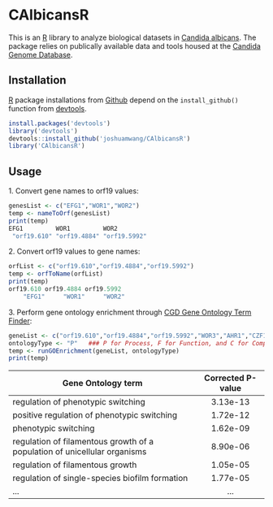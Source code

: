 # CAlbicansR

This is an [R](https://www.r-project.org/) library to analyze biological datasets in [Candida albicans](https://en.wikipedia.org/wiki/Candida_albicans). The package relies on publically available data and tools housed at the [Candida Genome Database](http://candidagenome.org/). 

## Installation
[R](https://www.r-project.org/) package installations from [Github](github.com) depend on the ```install_github()``` function from [devtools](https://cran.r-project.org/web/packages/devtools/index.html). 

```R
install.packages('devtools')
library('devtools')
devtools::install_github('joshuamwang/CAlbicansR')
library('CAlbicansR')
```

## Usage

1\. Convert gene names to orf19 values:
```R
genesList <- c("EFG1","WOR1","WOR2")
temp <- nameToOrf(genesList)
print(temp)
EFG1         WOR1         WOR2 
 "orf19.610" "orf19.4884" "orf19.5992"
```


2\. Convert orf19 values to gene names:
```R
orfList <- c("orf19.610","orf19.4884","orf19.5992")
temp <- orfToName(orfList)
print(temp)
orf19.610 orf19.4884 orf19.5992 
    "EFG1"     "WOR1"     "WOR2" 
```


3\. Perform gene ontology enrichment through [CGD Gene Ontology Term Finder](http://candidagenome.org/cgi-bin/GO/goTermFinder):
```R
geneList <- c("orf19.610","orf19.4884","orf19.5992","WOR3","AHR1","CZF1")
ontologyType <- "P"   ### P for Process, F for Function, and C for Component
temp <- runGOEnrichment(geneList, ontologyType)
print(temp)
```
| Gene Ontology term | Corrected P-value |
| ------------- |:-------------:|
| regulation of phenotypic switching | 3.13e-13 |
| positive regulation of phenotypic switching | 1.72e-12 |
| phenotypic switching | 1.62e-09 |
| regulation of filamentous growth of a population of unicellular organisms | 8.90e-06 |
| regulation of filamentous growth | 1.05e-05 |
| regulation of single-species biofilm formation | 1.77e-05 |
| ... | ... |

